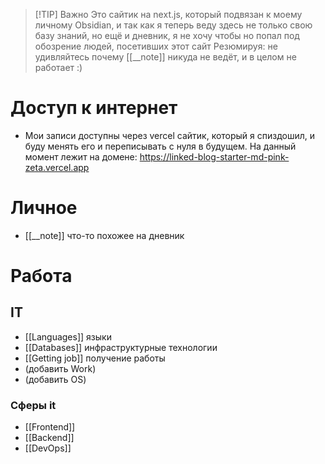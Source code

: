 
> [!TIP] Важно
> Это сайтик на next.js, который подвязан к моему личному Obsidian, и так как я теперь веду здесь не только свою базу знаний, но ещё и дневник, я не хочу чтобы но попал под обозрение людей, посетивших этот сайт
> Резюмируя: не удивляйтесь почему [[__note]] никуда не ведёт, и в целом не работает :)
# Доступ к интернет
* Мои записи доступны через vercel сайтик, который я спиздошил, и буду менять его и переписывать с нуля в будущем. На данный момент лежит на домене: https://linked-blog-starter-md-pink-zeta.vercel.app
# Личное
* [[__note]] что-то похожее на дневник 
# Работа
## IT
* [[Languages]] языки
* [[Databases]] инфраструктурные технологии
* [[Getting job]] получение работы
* (добавить Work)
* (добавить OS)
### Сферы it
* [[Frontend]]
* [[Backend]]
* [[DevOps]]
